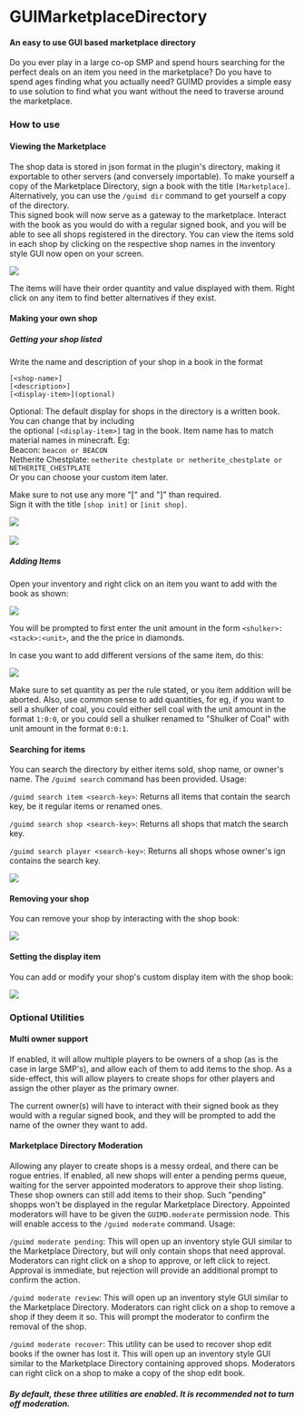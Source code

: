 # GUIMarketplaceDirectory

#### An easy to use GUI based marketplace directory

Do you ever play in a large co-op SMP and spend hours searching for the perfect deals on an item you need in the marketplace? Do you have to spend ages finding what you actually need? GUIMD provides a 
simple easy to use solution to find what you want without the need to traverse around the marketplace.

### How to use
#### Viewing the Marketplace
The shop data is stored in json format in the plugin's directory, making it exportable to other servers (and conversely importable). To make yourself a copy of the Marketplace Directory, sign a book 
with the title `[Marketplace]`. Alternatively, you can use the `/guimd dir` command to get yourself a copy of the directory. <br>
This signed book will now serve as a gateway to the marketplace. Interact with the book as you would do with a regular signed book, and you will be able to see all
shops registered in the directory. You can view the items sold in each shop by clicking on the respective shop names in the inventory 
style GUI now open on your screen.

<img src="Captures/init_marketplace.gif">

The items will have their order quantity and value displayed with them. Right click on any item to find better alternatives if they exist.

#### Making your own shop
##### Getting your shop listed
Write the name and description of your shop in a book in the format
````
[<shop-name>]
[<description>]
[<display-item>](optional)
````

Optional: The default display for shops in the directory is a written book. You can change that by including <br>
the optional `[<display-item>]` tag in the book. Item name has to match material names in minecraft. Eg:  <br>
Beacon: `beacon or BEACON` <br>
Netherite Chestplate: `netherite chestplate or netherite_chestplate or NETHERITE_CHESTPLATE` <br>
Or you can choose your custom item later. <br>

Make sure to not use any more "\[" and "\]" than required. <br>
Sign it with the title `[shop init]` or `[init shop]`. 

<img src="Captures/init_shop.gif"> <br> <br>
<img src="Captures/view_marketplace.gif">

##### Adding Items
Open your inventory and right click on an item you want to add with the book as shown:

<img src="Captures/add_item.gif">

You will be prompted to first enter the unit amount in the form `<shulker>:<stack>:<unit>`, and the the price in diamonds.

In case you want to add different versions of the same item, do this:

<img src="Captures/item_modify.gif">

Make sure to set quantity as per the rule stated, or you item addition will be aborted. Also, use common sense to add quantities, for eg, if you want to sell a shulker of coal, you could either 
sell coal with the unit amount in the format `1:0:0`, or you could sell a shulker renamed to "Shulker of Coal" with unit amount in the format `0:0:1`.

#### Searching for items
You can search the directory by either items sold, shop name, or owner's name. The `/guimd search` command has been provided. Usage:

`/guimd search item <search-key>`: Returns all items that contain the search key, be it regular items or renamed ones.

`/guimd search shop <search-key>`: Returns all shops that match the search key.

`/guimd search player <search-key>`: Returns all shops whose owner's ign contains the search key.

<img src="Captures/search.gif">

#### Removing your shop
You can remove your shop by interacting with the shop book:

<img src="Captures/shop_edit.gif">

#### Setting the display item
You can add or modify your shop's custom display item with the shop book:

<img src="Captures/set_display_item.gif">

### Optional Utilities
#### Multi owner support
If enabled, it will allow multiple players to be owners of a shop (as is the case in large SMP's), and allow each of them to add items to the shop. As a side-effect, this will allow players to 
create shops for other players and assign the other player as the primary owner.

The current owner(s) will have to interact with their signed book as they would with a regular signed book, and they will be prompted to add the name of the owner they want to add.

#### Marketplace Directory Moderation
Allowing any player to create shops is a messy ordeal, and there can be rogue entries. If enabled, all new shops will enter a pending perms queue, waiting for the server appointed moderators to 
approve their shop listing. These shop owners can still add items to their shop. Such "pending" shopps won't be displayed in the regular Marketplace Directory. Appointed moderators will have to be 
given the `GUIMD.moderate` permission node. This will enable access to the `/guimd moderate` command. Usage:

`/guimd moderate pending`: This will open up an inventory style GUI similar to the Marketplace Directory, but will only contain shops that need approval. Moderators can right click on a shop to 
approve, or left click to reject. Approval is immediate, but rejection will provide an additional prompt to confirm the action.

`/guimd moderate review`: This will open up an inventory style GUI similar to the Marketplace Directory. Moderators can right click on a shop to remove a shop if they deem it so. This will prompt
the moderator to confirm the removal of the shop.

`/guimd moderate recover`: This utility can be used to recover shop edit books if the owner has lost it. This will open up an inventory style GUI similar to the Marketplace Directory containing 
approved shops. Moderators can right click on a shop to make a copy of the shop edit book. 

##### By default, these three utilities are enabled. It is recommended not to turn off moderation.